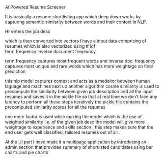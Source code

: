 AI Powered Resume Screener

It is basically a resume shortlisting app which deep down works by capturing semantic similarity between words and their context in NLP. 

Hr enters the job desc

which is then converted into vectors
I have a input data comprising of resumes which is also vectorized using tf idf  
term frequency inverse document freqeuncy

term frequency captures most frequent words and inverse doc. frequency captures most unique and rare words which has more weightage on final prediction 

this nlp model captures context and acts as a medaitor between human laguage and machines
next up another algorithm cosine similarity is used to precompute the similarity between given job description and all the input resumes and saves it in the pickle file so that at real time we don't face any latency to perform all these steps iteratively
the pickle file contains the precomputed similarity scores for all the resumes

one more factor is used while making the model which is the use of weighted similarity i.e. of the given 
job desc the model will give more weightage to experience and skills section , this step makes sure 
that the end user gets well classified, tailored resumes out of all .

  At the UI part  I have made it a multipage application by introducing an admin section that provides 
summary of shortlisted candidates using bar charts and pie charts 
